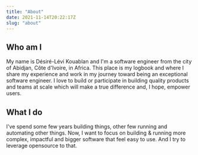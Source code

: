 ```yaml
---
title: "About"
date: 2021-11-14T20:22:17Z
slug: "about"
---
```


## Who am I

My name is Désiré-Lévi Kouablan and I'm a software engineer from the city of Abidjan, Côte d'Ivoire, in Africa. This place is my logbook and where I share my experience and work in my journey toward being an exceptional software engineer. I love to build or participate in building quality products and teams at scale which will make a true difference and, I hope, empower users.


## What I do

I've spend some few years building things, other few running and automating other things. Now, I want to focus on building & running more complex, impactful and bigger software that feel easy to use. And I try to leverage opensource to that.



